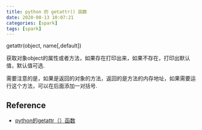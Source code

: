 ```yaml
---
title: python 的 getattr() 函数
date: 2020-08-13 10:07:21
categories: [spark]
tags: [spark]
---
```


getattr(object, name[,default])

获取对象object的属性或者方法，如果存在打印出来，如果不存在，打印出默认值，默认值可选.

<!-- more -->

需要注意的是，如果是返回的对象的方法，返回的是方法的内存地址，如果需要运行这个方法，可以在后面添加一对括号.




## Reference


- [python的getattr（）函数](https://zhuanlan.zhihu.com/p/51370571)